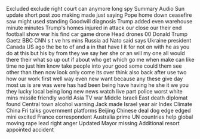 Excluded
exclude
right
court
can
anymore
long
spy
Summary
Audio
Sun
update
short
post
zoo
making
made
just
saying
Pope
home
down
ceasefire
saw
might
used
standing
Goodwill
diagnosis
Trump
added
even
warehouse
minute
minutes
Trump's
homes
injured
in
attack
our
close
our
their
end
football
show
war
his
find
car
game
drone
Head
drones
00
Donald
Trump
Gaetz
BBC
CNN
s
t
ve
hrs
mins
Russia
ad
Nato
said
says
Ukraine
president
Canada
US
ago
the
be
to
of
and
a
in
that
have
I
it
for
not
on
with
he
as
you
do
at
this
but
his
by
from
they
we
say
her
she
or
an
will
my
one
all
would
there
their
what
so
up
out
if
about
who
get
which
go
me
when
make
can
like
time
no
just
him
know
take
people
into
your
good
some
could
them
see
other
than
then
now
look
only
come
its
over
think
also
back
after
use
two
how
our
work
first
well
way
even
new
want
because
any
these
give
day
most
us
is
are
was
were
has
had
been
being
have
having
he
she
it
we
you
they
lucky
local
being
long
new
news
watch
live
part
police
worst
white
mins
missile
friendly
world
Asia
TV
war
Middle
Israeli
East
death
diplomat
found
Central
town
alcohol
warning
Jack
made
Israel
year
air
Index
Climate
China
Fri
talks
government
platforms
Beijing
Chinese
deal
dog
edge
edged
mini
excited
France
correspondent
Australia
prime
UN
countries
help
global
moving
rape
lead
right
anger
Updated
Mayor
missing
Additional
resort
appointed
accident

